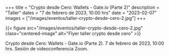 +++
title = "Crypto desde Cero: Wallets - Gate.io (Parte 2)"
description = "Taller"
dates = "7 de febrero de 2023, 10:00 hrs"
date = "2023-02-07"
images = ["/images/eventos/taller-crypto-desde-cero-2.jpg"]
+++

{{< figure src="/images/eventos/taller-crypto-desde-cero-2.jpg" class="centered-image" alt="Flyer taller crypto desde cero" >}}

Crypto desde Cero: Wallets - Gate.io (Parte 2). 7 de febrero de 2023, 10:00 hrs. Sesión de videoconferencia Zoom.
